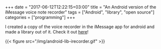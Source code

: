 +++
date = "2017-06-12T12:22:15+03:00"
title = "An Android version of the iMessage voice note recorder"
tags = ["Android", "library", "open source"]
categories = ["programming"]
+++

I created a copy of the voice recorder in the iMessage app for android and made a library out of it. Check it out [here](https://github.com/lvguowei/IRecorder)!

{{< figure src="/img/android-lib-irecorder.gif" >}}
